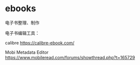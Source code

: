 # ebooks
电子书整理、制作

电子书编辑工具：

calibre https://calibre-ebook.com/

Mobi Metadata Editor https://www.mobileread.com/forums/showthread.php?t=165729
